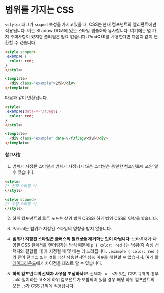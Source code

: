 # 범위를 가지는 CSS

`<style>` 태그가 `scoped` 속성을 가지고있을 때, CSS는 현재 컴포넌트의 엘리먼트에만 적용됩니다. 이는 Shadow DOM에 있는 스타일 캡슐화와 유사합니다. 여기에는 몇 가지 주의사항이 있지만 폴리필은 필요 없습니다. PostCSS를 사용한다면 다음과 같이 변환할 수 있습니다.

``` html
<style scoped>
.example {
  color: red;
}
</style>

<template>
  <div class="example">안녕</div>
</template>
```

다음과 같이 변환됩니다.

``` html
<style>
.example[data-v-f3f3eg9] {
  color: red;
}
</style>

<template>
  <div class="example" data-v-f3f3eg9>안녕</div>
</template>
```

#### 참고사항

1. 범위가 지정된 스타일과 범위가 지정되지 않은 스타일은 동일한 컴포넌트에 포함 할 수 있습니다.

  ``` html
  <style>
  /* 전역 스타일 */
  </style>

  <style scoped>
  /* 로컬 스타일 */
  </style>
  ```

2. 하위 컴포넌트의 루트 노드는 상위 범위 CSS와 하위 범위 CSS의 영향을 받습니다.

3. Partial은 범위가 지정된 스타일의 영향을 받지 않습니다.

4. **범위가 지정된 스타일은 클래스의 필요성을 제거하는 것이 아닙니다**. 브라우저가 다양한 CSS 셀렉터를 렌더링하는 방식 때문에 `p { color: red }`는 범위(즉 속성 선택자와 결합될 때)가 지정될 때 몇 배는 더 느려집니다. `.example { color: red }`와 같이 클래스 또는 id를 대신 사용한다면 성능 이슈를 해결할 수 있습니다. [여기 플레이그라운드](http://stevesouders.com/efws/css-selectors/csscreate.php)에서 차이점을 테스트 할 수 있습니다.

5. **하위 컴포넌트의 선택자 사용을 조심하세요!** 선택자 `.a .b`가 있는 CSS 규칙의 경우 `.a`와 일치하는 요소에 하위 컴포넌트가 포함되어 있을 경우 해당 하위 컴포넌트의 모든 `.b`가 CSS 규칙에 적용됩니다.
